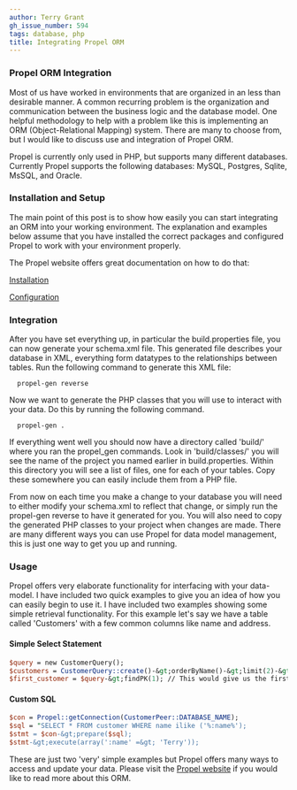```yaml
---
author: Terry Grant
gh_issue_number: 594
tags: database, php
title: Integrating Propel ORM
---
```




### Propel ORM Integration

Most of us have worked in environments that are organized in an less than desirable manner. A common recurring problem is the organization and communication between the business logic and the database model. One helpful methodology to help with a problem like this is implementing an ORM (Object-Relational Mapping) system. There are many to choose from, but I would like to discuss use and integration of Propel ORM.

Propel is currently only used in PHP, but supports many different databases. Currently Propel supports the following databases: MySQL, Postgres, Sqlite, MsSQL, and Oracle.

### Installation and Setup

The main point of this post is to show how easily you can start integrating an ORM into your working environment. The explanation and examples below assume that you have installed the correct packages and configured Propel to work with your environment properly.

The Propel website offers great documentation on how to do that:

[Installation](http://www.propelorm.org/documentation/01-installation.html)

[Configuration](http://www.propelorm.org/documentation/02-buildtime.html)

### Integration

After you have set everything up, in particular the build.properties file, you can now generate your schema.xml file.  This generated file describes your database in XML, everything form datatypes to the relationships between tables. Run the following command to generate this XML file:

```nohighlight
  propel-gen reverse
```

Now we want to generate the PHP classes that you will use to interact with your data.  Do this by running the following command.

```nohighlight
  propel-gen .
```

If everything went well you should now have a directory called 'build/' where you ran the propel_gen commands.  Look in 'build/classes/' you will see the name of the project you named earlier in build.properties.  Within this directory you will see a list of files, one for each of your tables. Copy these somewhere you can easily include them from a PHP file.

From now on each time you make a change to your database you will need to either modify your schema.xml to reflect that change, or simply run the propel-gen reverse to have it generated for you.  You will also need to copy the generated PHP classes to your project when changes are made.  There are many different ways you can use Propel for data model management, this is just one way to get you up and running.

### Usage

Propel offers very elaborate functionality for interfacing with your data-model.  I have included two quick examples to give you an idea of how you can easily begin to use it. I have included two examples showing some simple retrieval functionality.  For this example let's say we have a table called 'Customers' with a few common columns like name and address.

#### Simple Select Statement

```perl
$query = new CustomerQuery();
$customers = CustomerQuery::create()-&gt;orderByName()-&gt;limit(2)-&gt;find();
$first_customer = $query-&gt;findPK(1); // This would give us the first in the list
```

#### Custom SQL

```perl
$con = Propel::getConnection(CustomerPeer::DATABASE_NAME);
$sql = "SELECT * FROM customer WHERE name ilike ('%:name%');
$stmt = $con-&gt;prepare($sql);
$stmt-&gt;execute(array(':name' =&gt; 'Terry'));

```

These are just two 'very' simple examples but Propel offers many ways to access and update your data. Please visit the [Propel website](http://www.propelorm.org/) if you would like to read more about this ORM.


